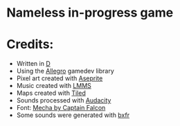 Nameless in-progress game
===

# Credits:

- Written in [D](http://dlang.org)
- Using the [Allegro](https://allegro.cc/) gamedev library
- Pixel art created with [Aseprite](http://aseprite.org)
- Music created with [LMMS](https://lmms.io)
- Maps created with [Tiled](http://mapeditor.org)
- Sounds processed with [Audacity](http://www.audacityteam.org/)
- Font: [Mecha by Captain Falcon](http://www.fontspace.com/captain-falcon/mecha)
- Some sounds were generated with [bxfr](http://www.bfxr.net/)
